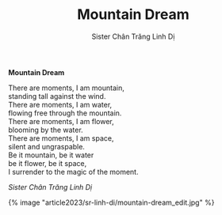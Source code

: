 ﻿---
title: Mountain Dream
author: Sister Chân Trăng Linh Dị
---

<div id="mountain-dream"></div>
<div class="verse" id="poem-mountain-dream"><p><b>Mountain Dream</b></p>

<p>There are moments, I am mountain,<br/>
standing tall against the wind.<br/>
There are moments, I am water,<br/>
flowing free through the mountain.<br/>
There are moments, I am flower,<br/>
blooming by the water.<br/>
There are moments, I am space,<br/>
silent and ungraspable.<br/>
Be it mountain, be it water<br/>
be it flower, be it space,<br/>
I surrender to the magic of the moment.</p>
<cite>Sister Chân Trăng Linh Dị</cite></div>

<div class="article-end"></div>

{% image "article2023/sr-linh-di/mountain-dream_edit.jpg" %}
